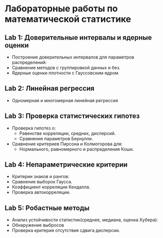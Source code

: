 # Лабораторные работы по математической статистике

## Lab 1: Доверительные интервалы и ядерные оценки
- Построение доверительных интервалов для параметров распределений:  
- Сравнение методов с группировкой данных и без.
- Ядерные оценки плотности с Гауссовским ядром  

## Lab 2: Линейная регрессия
- Одномерная и многомерная линейная регрессия

## Lab 3: Проверка статистических гипотез
- Проверка гипотез о:  
  - Равенстве корреляции, средних, дисперсий.  
  - Сравнение параметров Бернулли.  
- Сравнение критериев Пирсона и Колмогорова для:  
  - Нормального, равномерного и распределения Коши.

## Lab 4: Непараметрические критерии
- Критерии знаков и рангов:  
- Сравнение выборок Гаусса.  
- Коэффициент корреляции Кендалла.  
- Проверка автокорреляции.

## Lab 5: Робастные методы
- Анализ устойчивости статистик(среднее, медиана, оценка Хубера):   
- Обнаружение выбросов
- Проверка критерия отсутствия сдвига дисперсии.
